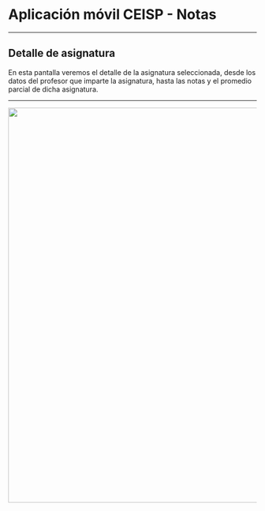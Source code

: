 # Aplicación móvil CEISP - Notas
---




<a name="section-1"></a>
## Detalle de asignatura

En esta pantalla veremos el detalle de la asignatura seleccionada, desde los datos del profesor que imparte la asignatura, hasta las notas y el promedio parcial de dicha asignatura.

---


<img src="{{asset('screenshot/notas.png')}}" style="height:800px;"></img>  


